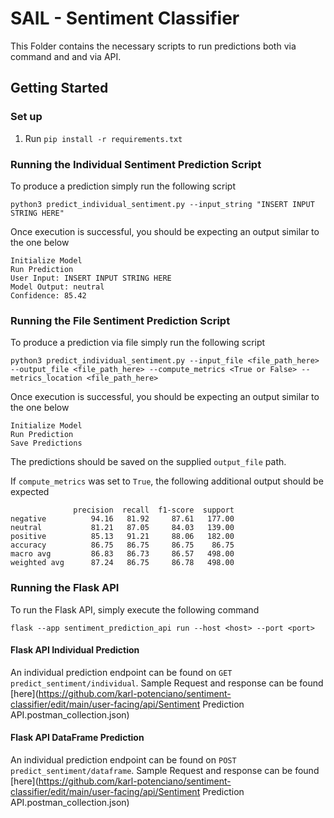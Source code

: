 
# SAIL - Sentiment Classifier

This Folder contains the necessary scripts to run predictions both via command and and via API.

## Getting Started
### Set up 
1. Run `pip install -r requirements.txt`

### Running the Individual Sentiment Prediction Script
To produce a prediction simply run the following script 
```
python3 predict_individual_sentiment.py --input_string "INSERT INPUT STRING HERE"
```
Once execution is successful, you should be expecting an output similar to the one below
```
Initialize Model
Run Prediction
User Input: INSERT INPUT STRING HERE
Model Output: neutral
Confidence: 85.42
```


### Running the File Sentiment Prediction Script
To produce a prediction via file simply run the following script 
```
python3 predict_individual_sentiment.py --input_file <file_path_here> --output_file <file_path_here> --compute_metrics <True or False> --metrics_location <file_path_here>
```
Once execution is successful, you should be expecting an output similar to the one below
```
Initialize Model
Run Prediction
Save Predictions
```
The predictions should be saved on the supplied `output_file` path.

If `compute_metrics` was set to `True`, the following additional output should be expected
```
              precision  recall  f1-score  support
negative          94.16   81.92     87.61   177.00
neutral           81.21   87.05     84.03   139.00
positive          85.13   91.21     88.06   182.00
accuracy          86.75   86.75     86.75    86.75
macro avg         86.83   86.73     86.57   498.00
weighted avg      87.24   86.75     86.78   498.00
```

### Running the Flask API

To run the Flask API, simply execute the following command
```
flask --app sentiment_prediction_api run --host <host> --port <port>
```

#### Flask API Individual Prediction
An individual prediction endpoint can be found on `GET predict_sentiment/individual`. Sample Request and response can be found [here](https://github.com/karl-potenciano/sentiment-classifier/edit/main/user-facing/api/Sentiment Prediction API.postman_collection.json)

#### Flask API DataFrame Prediction
An individual prediction endpoint can be found on `POST predict_sentiment/dataframe`. Sample Request and response can be found [here](https://github.com/karl-potenciano/sentiment-classifier/edit/main/user-facing/api/Sentiment Prediction API.postman_collection.json)

